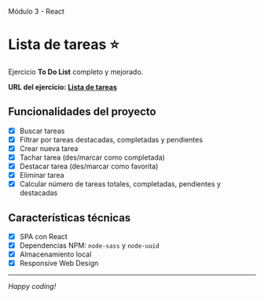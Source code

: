 Módulo 3 - React

# Lista de tareas ⭐

Ejercicio **To Do List** completo y mejorado.

**URL del ejercicio: [Lista de tareas](https://mararochafernandez.github.io/react-to-do-list/)**

## Funcionalidades del proyecto

- [x] Buscar tareas
- [x] Filtrar por tareas destacadas, completadas y pendientes
- [x] Crear nueva tarea
- [x] Tachar tarea (des/marcar como completada)
- [x] Destacar tarea (des/marcar como favorita)
- [x] Eliminar tarea
- [x] Calcular número de tareas totales, completadas, pendientes y destacadas

## Características técnicas

- [x] SPA con React
- [x] Dependencias NPM: `node-sass` y `node-uuid`
- [x] Almacenamiento local
- [x] Responsive Web Design

---

_Happy coding!_

